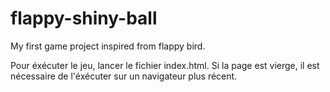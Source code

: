 # flappy-shiny-ball
My first game project inspired from flappy bird.

Pour éxécuter le jeu, lancer le fichier index.html.
Si la page est vierge, il est nécessaire de l'éxécuter sur un navigateur plus récent.
